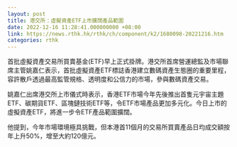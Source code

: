 ```yaml
---
layout: post
title: 港交所：虛擬資產ETF上市擴闊產品範圍
date: 2022-12-16 11:28:41.000000000 +08:00
link: https://news.rthk.hk/rthk/ch/component/k2/1680098-20221216.htm
categories: rthk
---
```


首批虛擬資產交易所買賣基金(ETF)早上正式掛牌。港交所首席營運總監及市場聯席主管姚嘉仁表示，首批虛擬資產ETF標誌香港建立數碼資產生態圈的重要里程，容許散戶透過最高監管規格、透明度和公信力的市場，參與數碼資產交易。

姚嘉仁出席港交所上市儀式時表示，香港ETF市場今年先後推出首隻元宇宙主題ETF、碳期貨ETF、區塊鏈技術ETF等，令ETF市場產品更加多元化。今日上市的虛擬資產ETF，將進一步令ETF產品範圍擴闊。

他提到，今年市場環境極具挑戰，但本港首11個月的交易所買賣產品日均成交額按年上升50%，增至大約120億元。
